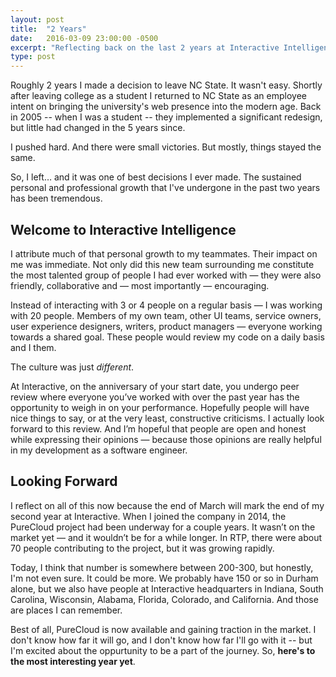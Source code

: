 ```yaml
---
layout: post
title:  "2 Years"
date:   2016-03-09 23:00:00 -0500
excerpt: "Reflecting back on the last 2 years at Interactive Intelligence, I can only be appreciative of people I've had the opportunity to work with and I can only be excited about what the future might bring."
type: post
---
```


Roughly 2 years I made a decision to leave NC State.  It wasn't easy. Shortly after leaving college as a student I returned to NC State as an employee intent on bringing the university's web presence into the modern age. Back in 2005 -- when I was a student -- they implemented a significant redesign, but little had changed in the 5 years since.

I pushed hard. And there were small victories. But mostly, things stayed the same. 

So, I left&hellip; and it was one of best decisions I ever made. The sustained personal and professional growth that I've undergone in the past two years has been tremendous.

## Welcome to Interactive Intelligence

I attribute much of that personal growth to my teammates.  Their impact on me was immediate.  Not only did this new team surrounding me constitute the most talented group of people I had ever worked with — they were also friendly, collaborative and — most importantly — encouraging.

Instead of interacting with 3 or 4 people on a regular basis — I was working with 20 people. Members of my own team, other UI teams, service owners, user experience designers, writers, product managers — everyone working towards a shared goal.  These people would review my code on a daily basis and I them.  

The culture was just *different*.

At Interactive, on the anniversary of your start date, you undergo peer review where everyone you’ve worked with over the past year has the opportunity to weigh in on your performance.  Hopefully people will have nice things to say, or at the very least, constructive criticisms. I actually look forward to this review.  And I’m hopeful that people are open and honest while expressing their opinions — because those opinions are really helpful in my development as a software engineer.

## Looking Forward

I reflect on all of this now because the end of March will mark the end of my second year at Interactive.  When I joined the company in 2014, the PureCloud project had been underway for a couple years.  It wasn’t on the market yet — and it wouldn’t be for a while longer. In RTP, there were about 70 people contributing to the project, but it was growing rapidly. 

Today, I think that number is somewhere between 200-300, but honestly, I'm not even sure. It could be more. We probably have 150 or so in Durham alone, but we also have people at Interactive headquarters in Indiana, South Carolina, Wisconsin, Alabama, Florida, Colorado, and California.  And those are places I can remember. 

Best of all, PureCloud is now available and gaining traction in the market. I don't know how far it will go, and I don't know how far I'll go with it -- but I'm excited about the oppurtunity to be a part of the journey. So, **here's to the most interesting year yet**.


